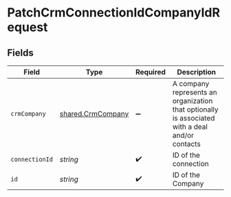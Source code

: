# PatchCrmConnectionIdCompanyIdRequest


## Fields

| Field                                                                                          | Type                                                                                           | Required                                                                                       | Description                                                                                    |
| ---------------------------------------------------------------------------------------------- | ---------------------------------------------------------------------------------------------- | ---------------------------------------------------------------------------------------------- | ---------------------------------------------------------------------------------------------- |
| `crmCompany`                                                                                   | [shared.CrmCompany](../../models/shared/crmcompany.md)                                         | :heavy_minus_sign:                                                                             | A company represents an organization that optionally is associated with a deal and/or contacts |
| `connectionId`                                                                                 | *string*                                                                                       | :heavy_check_mark:                                                                             | ID of the connection                                                                           |
| `id`                                                                                           | *string*                                                                                       | :heavy_check_mark:                                                                             | ID of the Company                                                                              |